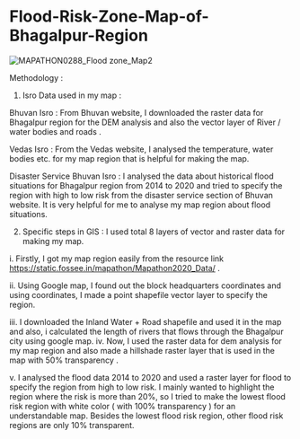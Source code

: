 # Flood-Risk-Zone-Map-of-Bhagalpur-Region

![MAPATHON0288_Flood zone_Map2](https://user-images.githubusercontent.com/77197538/126818399-5655de95-84ab-4c32-96e3-b23cac96d52b.jpg)

Methodology :


1. Isro Data used in my map :

Bhuvan Isro :
From Bhuvan website, I downloaded the raster data for Bhagalpur region for the DEM analysis and also the vector layer of River / water bodies and roads .

Vedas Isro :
From the Vedas website, I analysed the temperature, water bodies etc. for my map region that is helpful for making the map.


Disaster Service Bhuvan Isro :
I analysed the data about historical flood situations for Bhagalpur region from 2014 to 2020 and tried to specify the region with high to low risk from the disaster service section of Bhuvan website. It is very helpful for me to analyse my map region about flood situations.



2. Specific steps in GIS :
I used total 8 layers of vector and raster data for making my map.

i. Firstly, I got my map region easily from the resource link https://static.fossee.in/mapathon/Mapathon2020_Data/ .

ii. Using Google map, I found out the block headquarters coordinates and using coordinates, I made a point shapefile vector layer to specify the region.

iii. I downloaded the Inland Water + Road shapefile and used it in the map and also, i calculated the length of rivers that flows through the Bhagalpur city using google map.
iv. Now, I used the raster data for dem analysis for my map region and also made a hillshade raster layer that is used in the map with 50% transparency .

v. I analysed the flood data 2014 to 2020 and used a raster layer for flood to specify the region from high to low risk. I mainly wanted to highlight the region where the risk is more than 20%, so I tried to make the lowest flood risk region with white color ( with 100% transparency ) for an understandable map. Besides the lowest flood risk region, other flood risk regions are only 10% transparent.

